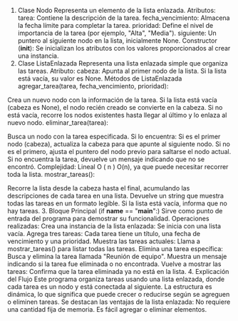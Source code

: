 1. Clase Nodo
Representa un elemento de la lista enlazada.
Atributos:
tarea: Contiene la descripción de la tarea.
fecha_vencimiento: Almacena la fecha límite para completar la tarea.
prioridad: Define el nivel de importancia de la tarea (por ejemplo, "Alta", "Media").
siguiente: Un puntero al siguiente nodo en la lista, inicialmente None.
Constructor (__init__):
Se inicializan los atributos con los valores proporcionados al crear una instancia.
2. Clase ListaEnlazada
Representa una lista enlazada simple que organiza las tareas.
Atributo:
cabeza: Apunta al primer nodo de la lista. Si la lista está vacía, su valor es None.
Métodos de ListaEnlazada
agregar_tarea(tarea, fecha_vencimiento, prioridad):

Crea un nuevo nodo con la información de la tarea.
Si la lista está vacía (cabeza es None), el nodo recién creado se convierte en la cabeza.
Si no está vacía, recorre los nodos existentes hasta llegar al último y lo enlaza al nuevo nodo.
eliminar_tarea(tarea):

Busca un nodo con la tarea especificada.
Si lo encuentra:
Si es el primer nodo (cabeza), actualiza la cabeza para que apunte al siguiente nodo.
Si no es el primero, ajusta el puntero del nodo previo para saltarse el nodo actual.
Si no encuentra la tarea, devuelve un mensaje indicando que no se encontró.
Complejidad: Lineal 
O
(
n
)
O(n), ya que puede necesitar recorrer toda la lista.
mostrar_tareas():

Recorre la lista desde la cabeza hasta el final, acumulando las descripciones de cada tarea en una lista.
Devuelve un string que muestra todas las tareas en un formato legible.
Si la lista está vacía, informa que no hay tareas.
3. Bloque Principal (if __name__ == "__main__":)
Sirve como punto de entrada del programa para demostrar su funcionalidad.
Operaciones realizadas:
Crea una instancia de la lista enlazada: Se inicia con una lista vacía.
Agrega tres tareas:
Cada tarea tiene un título, una fecha de vencimiento y una prioridad.
Muestra las tareas actuales:
Llama a mostrar_tareas() para listar todas las tareas.
Elimina una tarea específica:
Busca y elimina la tarea llamada "Reunión de equipo".
Muestra un mensaje indicando si la tarea fue eliminada o no encontrada.
Vuelve a mostrar las tareas:
Confirma que la tarea eliminada ya no está en la lista.
4. Explicación del Flujo
Este programa organiza tareas usando una lista enlazada, donde cada tarea es un nodo y está conectada al siguiente.
La estructura es dinámica, lo que significa que puede crecer o reducirse según se agreguen o eliminen tareas.
Se destacan las ventajas de la lista enlazada:
No requiere una cantidad fija de memoria.
Es fácil agregar o eliminar elementos.
